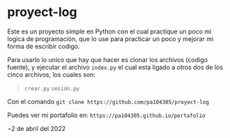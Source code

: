# proyect-log
Este es un proyecto simple en Python con el cual practique un poco mi logica de programación,
que lo use para practicar un poco y mejorar mi forma de escribir codigo.

Para usarlo lo unico que hay que hacer es clonar los archivos (codigo fuente), y ejecutar
el archivo `index.py` el cual esta ligado a otros dos de los cinco archivos, los cuales son:

>`crear.py`
>`sesión.py`

Con el comando `git clone https://github.com/pa104305/proyect-log`

Puedes ver mi portafolio en: `https://pa104305.github.io/portafolio`

¬2 de abril del 2022
